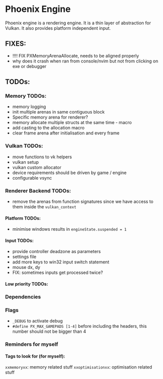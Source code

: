 # Phoenix Engine
Phoenix engine is a rendering engine. It is a thin layer of abstraction for Vulkan. It also provides platform independent input.

## FIXES:
- !!!! FIX PXMemoryArenaAllocate, needs to be aligned properly
- why does it crash when ran from console/nvim but not from clicking on exe or debugger

## TODOs:

### Memory TODOs:
- memory logging
- init multiple arenas in same contiguous block
- Specific memory arena for renderer?
- memory allocate multiple structs at the same time - macro
- add casting to the allocation macro
- clear frame arena after initialisation and every frame

### Vulkan TODOs:
- move functions to vk helpers
- vulkan setup
- vulkan custom allocator
- device requirements should be driven by game / engine
- configurable vsync

### Renderer Backend TODOs:
- remove the arenas from function signatures since we have access to them inside the `vulkan_context`

#### Platform TODOs:
- minimise windows results in `engineState.suspended = 1`

#### Input TODOs:
- provide controller deadzone as parameters 
- settings file
- add more keys to win32 input switch statement
- mouse dx, dy
- FIX: sometimes inputs get processed twice?

#### Low priority TODOs:

### Dependencies

### Flags
- `_DEBUG` to activate debug
- `#define PX_MAX_GAMEPADS [1-4]` before including the headers, this number should not be bigger than 4

### Reminders for myself

#### Tags to look for (for myself):
`xxmemoryxx`: memory related stuff
`xxoptimisationxx`: optimisation related stuff
